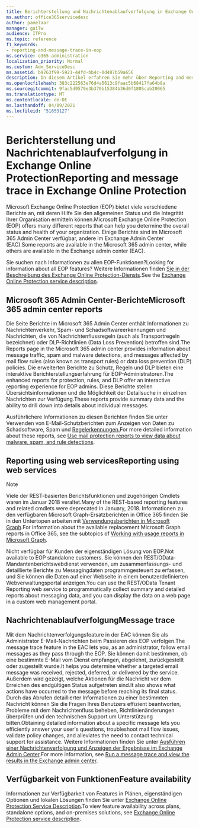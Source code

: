 ```yaml
---
title: Berichterstellung und Nachrichtenablaufverfolgung in Exchange Online Protection
ms.author: office365servicedesc
author: pamelaar
manager: gailw
audience: ITPro
ms.topic: reference
f1_keywords:
- reporting-and-message-trace-in-eop
ms.service: o365-administration
localization_priority: Normal
ms.custom: Adm_ServiceDesc
ms.assetid: b9263f99-5921-44fd-bb4c-0d487b59a656
description: In diesem Artikel erfahren Sie mehr über Reporting and message trace in Microsoft Exchange Online Protection (EOP).
ms.openlocfilehash: 383c222563e76d4a5613c9faac5b68417fa64b8a
ms.sourcegitcommit: 9fac5d9579e3b370b15384b36d0f1805cab20065
ms.translationtype: MT
ms.contentlocale: de-DE
ms.lasthandoff: 04/09/2021
ms.locfileid: "51653127"
---
```

# <a name="reporting-and-message-trace-in-exchange-online-protection"></a><span data-ttu-id="da9a9-103">Berichterstellung und Nachrichtenablaufverfolgung in Exchange Online Protection</span><span class="sxs-lookup"><span data-stu-id="da9a9-103">Reporting and message trace in Exchange Online Protection</span></span>

<span data-ttu-id="da9a9-104">Microsoft Exchange Online Protection (EOP) bietet viele verschiedene Berichte an, mit deren Hilfe Sie den allgemeinen Status und die Integrität Ihrer Organisation ermitteln können.</span><span class="sxs-lookup"><span data-stu-id="da9a9-104">Microsoft Exchange Online Protection (EOP) offers many different reports that can help you determine the overall status and health of your organization.</span></span> <span data-ttu-id="da9a9-105">Einige Berichte sind im Microsoft 365 Admin Center verfügbar, andere im Exchange Admin Center (EAC).</span><span class="sxs-lookup"><span data-stu-id="da9a9-105">Some reports are available in the Microsoft 365 admin center, while others are available in the Exchange admin center (EAC).</span></span>

<span data-ttu-id="da9a9-106">Sie suchen nach Informationen zu allen EOP-Funktionen?</span><span class="sxs-lookup"><span data-stu-id="da9a9-106">Looking for information about all EOP features?</span></span> <span data-ttu-id="da9a9-107">Weitere Informationen finden [Sie in der Beschreibung des Exchange Online Protection-Diensts](exchange-online-protection-service-description.md).</span><span class="sxs-lookup"><span data-stu-id="da9a9-107">See the [Exchange Online Protection service description](exchange-online-protection-service-description.md).</span></span>

## <a name="microsoft-365-admin-center-reports"></a><span data-ttu-id="da9a9-108">Microsoft 365 Admin Center-Berichte</span><span class="sxs-lookup"><span data-stu-id="da9a9-108">Microsoft 365 admin center reports</span></span>

<span data-ttu-id="da9a9-109">Die Seite Berichte im Microsoft 365 Admin Center enthält Informationen zu Nachrichtenverkehr, Spam- und Schadsoftwareerkennungen und Nachrichten, die von Nachrichtenflussregeln (auch als Transportregeln bezeichnet) oder DLP-Richtlinien (Data Loss Prevention) betroffen sind.</span><span class="sxs-lookup"><span data-stu-id="da9a9-109">The Reports page in the Microsoft 365 admin center provides information about message traffic, spam and malware detections, and messages affected by mail flow rules (also known as transport rules) or data loss prevention (DLP) policies.</span></span> <span data-ttu-id="da9a9-110">Die erweiterten Berichte zu Schutz, Regeln und DLP bieten eine interaktive Berichterstellungserfahrung für EOP-Administratoren.</span><span class="sxs-lookup"><span data-stu-id="da9a9-110">The enhanced reports for protection, rules, and DLP offer an interactive reporting experience for EOP admins.</span></span> <span data-ttu-id="da9a9-111">Diese Berichte stellen Übersichtsinformationen und die Möglichkeit der Detailsuche in einzelnen Nachrichten zur Verfügung.</span><span class="sxs-lookup"><span data-stu-id="da9a9-111">These reports provide summary data and the ability to drill down into details about individual messages.</span></span>

<span data-ttu-id="da9a9-112">Ausführlichere Informationen zu diesen Berichten finden Sie unter Verwenden von E-Mail-Schutzberichten zum Anzeigen von Daten zu Schadsoftware, Spam und [Regelerkennungen.](/exchange/monitoring/use-mail-protection-reports)</span><span class="sxs-lookup"><span data-stu-id="da9a9-112">For more detailed information about these reports, see [Use mail protection reports to view data about malware, spam, and rule detections](/exchange/monitoring/use-mail-protection-reports).</span></span>

## <a name="reporting-using-web-services"></a><span data-ttu-id="da9a9-113">Reporting using web services</span><span class="sxs-lookup"><span data-stu-id="da9a9-113">Reporting using web services</span></span>

> [!NOTE]
> <span data-ttu-id="da9a9-114">Viele der REST-basierten Berichtsfunktionen und zugehörigen Cmdlets waren im Januar 2018 veraltet.</span><span class="sxs-lookup"><span data-stu-id="da9a9-114">Many of the REST-based reporting features and related cmdlets were deprecated in January, 2018.</span></span> <span data-ttu-id="da9a9-115">Informationen zu den verfügbaren Microsoft Graph-Ersatzberichten in Office 365 finden Sie in den Untertopen arbeiten mit [Verwendungsberichten in Microsoft Graph](/graph/api/resources/report).</span><span class="sxs-lookup"><span data-stu-id="da9a9-115">For information about the available replacement Microsoft Graph reports in Office 365, see the subtopics of [Working with usage reports in Microsoft Graph](/graph/api/resources/report).</span></span>

<span data-ttu-id="da9a9-116">Nicht verfügbar für Kunden der eigenständigen Lösung von EOP.</span><span class="sxs-lookup"><span data-stu-id="da9a9-116">Not available to EOP standalone customers.</span></span> <span data-ttu-id="da9a9-117">Sie können den REST/OData-Mandantenberichtswebdienst verwenden, um zusammenfassungs- und detaillierte Berichte zu Messagingdaten programmgesteuert zu erfassen, und Sie können die Daten auf einer Webseite in einem benutzerdefinierten Webverwaltungsportal anzeigen.</span><span class="sxs-lookup"><span data-stu-id="da9a9-117">You can use the REST/OData Tenant Reporting web service to programmatically collect summary and detailed reports about messaging data, and you can display the data on a web page in a custom web management portal.</span></span>

## <a name="message-trace"></a><span data-ttu-id="da9a9-118">Nachrichtenablaufverfolgung</span><span class="sxs-lookup"><span data-stu-id="da9a9-118">Message trace</span></span>

<span data-ttu-id="da9a9-119">Mit dem Nachrichtenverfolgungsfeature in der EAC können Sie als Administrator E-Mail-Nachrichten beim Passieren des EOP verfolgen.</span><span class="sxs-lookup"><span data-stu-id="da9a9-119">The message trace feature in the EAC lets you, as an administrator, follow email messages as they pass through the EOP.</span></span> <span data-ttu-id="da9a9-120">Sie können damit bestimmen, ob eine bestimmte E-Mail vom Dienst empfangen, abgelehnt, zurückgestellt oder zugestellt wurde.</span><span class="sxs-lookup"><span data-stu-id="da9a9-120">It helps you determine whether a targeted email message was received, rejected, deferred, or delivered by the service.</span></span> <span data-ttu-id="da9a9-121">Außerdem wird gezeigt, welche Aktionen für die Nachricht vor dem Erreichen des endgültigen Status aufgetreten sind.</span><span class="sxs-lookup"><span data-stu-id="da9a9-121">It also shows what actions have occurred to the message before reaching its final status.</span></span> <span data-ttu-id="da9a9-122">Durch das Abrufen detaillierter Informationen zu einer bestimmten Nachricht können Sie die Fragen Ihres Benutzers effizient beantworten, Probleme mit dem Nachrichtenfluss beheben, Richtlinienänderungen überprüfen und den technischen Support um Unterstützung bitten.</span><span class="sxs-lookup"><span data-stu-id="da9a9-122">Obtaining detailed information about a specific message lets you efficiently answer your user's questions, troubleshoot mail flow issues, validate policy changes, and alleviates the need to contact technical support for assistance.</span></span> <span data-ttu-id="da9a9-123">Weitere Informationen finden Sie unter [Ausführen einer Nachrichtenverfolgung und Anzeigen der Ergebnisse im Exchange Admin Center](/exchange/monitoring/trace-an-email-message/run-a-message-trace-and-view-results).</span><span class="sxs-lookup"><span data-stu-id="da9a9-123">For more information, see [Run a message trace and view the results in the Exchange admin center](/exchange/monitoring/trace-an-email-message/run-a-message-trace-and-view-results).</span></span>

## <a name="feature-availability"></a><span data-ttu-id="da9a9-124">Verfügbarkeit von Funktionen</span><span class="sxs-lookup"><span data-stu-id="da9a9-124">Feature availability</span></span>

<span data-ttu-id="da9a9-125">Informationen zur Verfügbarkeit von Features in Plänen, eigenständigen Optionen und lokalen Lösungen finden Sie unter [Exchange Online Protection Service Description](exchange-online-protection-service-description.md).</span><span class="sxs-lookup"><span data-stu-id="da9a9-125">To view feature availability across plans, standalone options, and on-premises solutions, see [Exchange Online Protection service description](exchange-online-protection-service-description.md).</span></span>